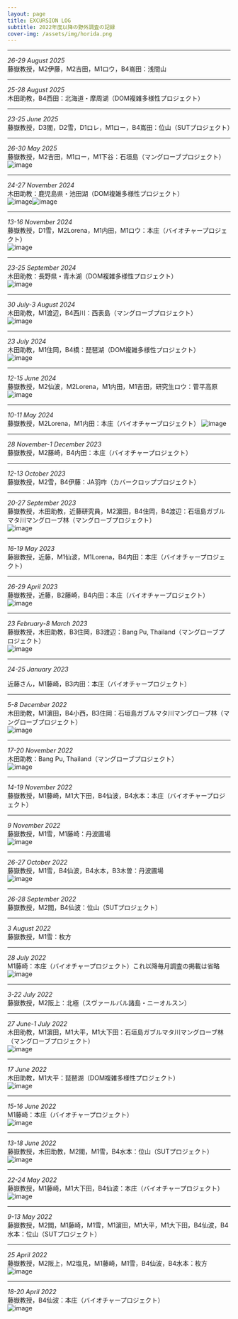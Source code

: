 ```yaml
---
layout: page
title: EXCURSION LOG
subtitle: 2022年度以降の野外調査の記録
cover-img: /assets/img/horida.png
---
```

***
_26-29 August 2025_  
藤嶽教授，M2伊藤，M2吉田，M1ロウ，B4嶌田：浅間山

***
_25-28 August 2025_  
木田助教，B4西田：北海道・摩周湖（DOM複雑多様性プロジェクト）  

***
_23-25 June 2025_  
藤嶽教授，D3閻，D2雪，D1ロレ，M1ロー，B4嶌田：位山（SUTプロジェクト）  

***
_26-30 May 2025_  
藤嶽教授，M2吉田，M1ロー，M1下谷：石垣島（マングローブプロジェクト）  
<img src="/assets/img/1748606200386.jpg" alt="image">

***
_24-27 November 2024_  
木田助教：鹿児島県・池田湖（DOM複雑多様性プロジェクト）  
<img src="/assets/img/1733022242711.jpg" alt="image"><img src="/assets/img/1733022274761.jpg" alt="image">  

***
_13-16 November 2024_  
藤嶽教授，D1雪，M2Lorena，M1内田，M1ロウ：本庄（バイオチャープロジェクト）  
<img src="/assets/img/IMG_8408.jpg" alt="image"> 

***
_23-25 September 2024_  
木田助教：長野県・青木湖（DOM複雑多様性プロジェクト）  
<img src="/assets/img/1727321582063.jpg" alt="image"> 

***
_30 July-3 August 2024_  
木田助教，M1渡辺，B4西川：西表島（マングローブプロジェクト）  
<img src="/assets/img/IMG20240802112246.jpg" alt="image"> 

***
_23 July 2024_  
木田助教，M1住岡，B4橋：琵琶湖（DOM複雑多様性プロジェクト）  
<img src="/assets/img/IMG20240723103245.jpg" alt="image"> 

***
_12-15 June 2024_  
藤嶽教授，M2仙波，M2Lorena，M1内田，M1吉田，研究生ロウ：菅平高原  
<img src="/assets/img/S__190750810_0.jpg" alt="image"> 

***
_10-11 May 2024_  
藤嶽教授，M2Lorena，M1内田：本庄（バイオチャープロジェクト） 
<img src="/assets/img/S__189497403_0.jpg" alt="image"> 

***
_28 November-1 December 2023_  
藤嶽教授，M2藤崎，B4内田：本庄（バイオチャープロジェクト）  

***
_12-13 October 2023_  
藤嶽教授，M2雪，B4伊藤：JA羽咋（カバークロッププロジェクト）

***
_20-27 September 2023_  
藤嶽教授，木田助教，近藤研究員，M2濵田，B4住岡，B4渡辺：石垣島ガブルマタ川マングローブ林（マングローブプロジェクト）  
<img src="/assets/img/IMG20230923093341.jpg" alt="image"> 

***
_16-19 May 2023_  
藤嶽教授，近藤，M1仙波，M1Lorena，B4内田：本庄（バイオチャープロジェクト）  

***
_26-29 April 2023_  
藤嶽教授，近藤，B2藤崎，B4内田：本庄（バイオチャープロジェクト）  
<img src="/assets/img/S__57860151.jpg" alt="image"> 

***
_23 February-8 March 2023_  
藤嶽教授，木田助教，B3住岡，B3渡辺：Bang Pu, Thailand（マングローブプロジェクト）  
<img src="/assets/img/IMG20230226130427.jpg" alt="image"> 

***
_24-25 January 2023_  
  
近藤さん，M1藤崎，B3内田：本庄（バイオチャープロジェクト）  

***
_5-8 December 2022_  
木田助教，M1濵田，B4小西，B3住岡：石垣島ガブルマタ川マングローブ林（マングローブプロジェクト）  
<img src="/assets/img/IMG20221206110529.jpg" alt="image"> 

***
_17-20 November 2022_  
木田助教：Bang Pu, Thailand（マングローブプロジェクト）  
<img src="/assets/img/IMG20221118101727.jpg" alt="image"> 

***
_14-19 November 2022_  
藤嶽教授，M1藤崎，M1大下田，B4仙波，B4水本：本庄（バイオチャープロジェクト）  

***
_9 November 2022_  
藤嶽教授，M1雪，M1藤崎：丹波圃場   
<img src="/assets/img/c1b5cc4bb3201a5d96263b830a521ba.jpg" alt="image"> 

***
_26-27 October 2022_  
藤嶽教授，M1雪，B4仙波，B4水本，B3木曽：丹波圃場   
<img src="/assets/img/LINE_ALBUM_丹波 1026,27_221109_45.jpg" alt="image"> 

***
_26-28 September 2022_  
藤嶽教授，M2閻，B4仙波：位山（SUTプロジェクト）   

***
_3 August 2022_  
藤嶽教授，M1雪：枚方  

***
_28 July 2022_  
M1藤崎：本庄（バイオチャープロジェクト）これ以降毎月調査の掲載は省略  
<img src="/assets/img/S__47038508.jpg" alt="image">  

***
_3-22 July 2022_  
藤嶽教授，M2阪上：北極（スヴァールバル諸島・ニーオルスン）  

***
_27 June-1 July 2022_  
木田助教，M1濵田，M1大平，M1大下田：石垣島ガブルマタ川マングローブ林（マングローブプロジェクト）  
<img src="/assets/img/DSCF5777.jpg" alt="image">  

***
_17 June 2022_  
木田助教，M1大平：琵琶湖（DOM複雑多様性プロジェクト）  
<img src="/assets/img/IMG_20220617_095335.jpg" alt="image">  

***
_15-16 June 2022_  
M1藤崎：本庄（バイオチャープロジェクト）  
<img src="/assets/img/IMG_6242.jpg" alt="image">  

***
_13-18 June 2022_  
藤嶽教授，木田助教，M2閻，M1雪，B4水本：位山（SUTプロジェクト）  
<img src="/assets/img/DSCF5770.jpg" alt="image">  

***
_22-24 May 2022_  
藤嶽教授，M1藤崎，M1大下田，B4仙波：本庄（バイオチャープロジェクト）  
<img src="/assets/img/IMG_5858.jpg" alt="image"> 

***
_9-13 May 2022_  
藤嶽教授，M2閻，M1藤崎，M1雪，M1濵田，M1大平，M1大下田，B4仙波，B4水本：位山（SUTプロジェクト）  

***
_25 April 2022_  
藤嶽教授，M2阪上，M2塩見，M1藤崎，M1雪，B4仙波，B4水本：枚方  
<img src="/assets/img/LINE_ALBUM_20220427_220706_46.jpg" alt="image">  

***
_18-20 April 2022_  
藤嶽教授，B4仙波：本庄（バイオチャープロジェクト）  
<img src="/assets/img/IMG_2928 (1).jpg" alt="image">  
